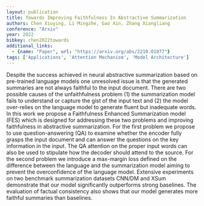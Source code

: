 ```yaml
---
layout: publication
title: Towards Improving Faithfulness In Abstractive Summarization
authors: Chen Xiuying, Li Mingzhe, Gao Xin, Zhang Xiangliang
conference: "Arxiv"
year: 2022
bibkey: chen2022towards
additional_links:
  - {name: "Paper", url: "https://arxiv.org/abs/2210.01877"}
tags: ['Applications', 'Attention Mechanism', 'Model Architecture']
---
```

Despite the success achieved in neural abstractive summarization based on pre-trained language models one unresolved issue is that the generated summaries are not always faithful to the input document. There are two possible causes of the unfaithfulness problem (1) the summarization model fails to understand or capture the gist of the input text and (2) the model over-relies on the language model to generate fluent but inadequate words. In this work we propose a Faithfulness Enhanced Summarization model (FES) which is designed for addressing these two problems and improving faithfulness in abstractive summarization. For the first problem we propose to use question-answering (QA) to examine whether the encoder fully grasps the input document and can answer the questions on the key information in the input. The QA attention on the proper input words can also be used to stipulate how the decoder should attend to the source. For the second problem we introduce a max-margin loss defined on the difference between the language and the summarization model aiming to prevent the overconfidence of the language model. Extensive experiments on two benchmark summarization datasets CNN/DM and XSum demonstrate that our model significantly outperforms strong baselines. The evaluation of factual consistency also shows that our model generates more faithful summaries than baselines.
